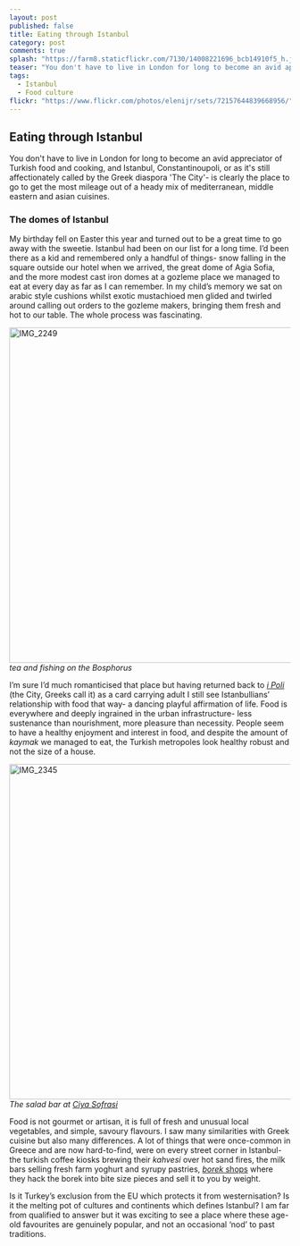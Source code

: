 ```yaml
---
layout: post
published: false
title: Eating through Istanbul
category: post
comments: true
splash: "https://farm8.staticflickr.com/7130/14008221696_bcb14910f5_h.jpg"
teaser: "You don't have to live in London for long to become an avid appreciator of Turkish food and cooking, and Istanbul, Constantinoupoli, or as it's still affectionately called by the Greek diaspora 'The City'- is clearly the place to go to get the most mileage out of a heady mix of mediterranean, middle eastern and asian cuisines."
tags: 
  - Istanbul
  - Food culture
flickr: "https://www.flickr.com/photos/elenijr/sets/72157644839668956/"
---
```


## Eating through Istanbul

You don't have to live in London for long to become an avid appreciator of Turkish food and cooking, and Istanbul, Constantinoupoli, or as it's still affectionately called by the Greek diaspora 'The City'- is clearly the place to go to get the most mileage out of a heady mix of mediterranean, middle eastern and asian cuisines.

### The domes of Istanbul

My birthday fell on Easter this year and turned out to be a great time to go away with the sweetie. Istanbul had been on our list for a long time. I’d been there as a kid and remembered only a handful of things- snow falling in the square outside our hotel when we arrived, the great dome of Agia Sofia, and the more modest cast iron domes at a gozleme place we managed to eat at every day as far as I can remember. In my child’s memory we sat on arabic style cushions whilst exotic mustachioed men glided and twirled around calling out orders to the gozleme makers, bringing them fresh and hot to our table. The whole process was fascinating.

<a href="https://www.flickr.com/photos/elenijr/14028108232" title="IMG_2249 by Eleni harlan, on Flickr"><img src="https://farm8.staticflickr.com/7396/14028108232_01c172b8b8_c.jpg" width="800" height="600" alt="IMG_2249"></a>
*tea and fishing on the Bosphorus*

I’m sure I’d much romanticised that place but having returned back to [*i Poli* ](http://en.wikipedia.org/wiki/Names_of_Istanbul) (the City, Greeks call it) as a card carrying adult I still see Istanbullians’ relationship with food that way- a dancing playful affirmation of life. Food is everywhere and deeply ingrained in the urban infrastructure- less sustenance than nourishment, more pleasure than necessity. People seem to have a healthy enjoyment and interest in food, and despite the amount of *kaymak* we managed to eat, the Turkish metropoles look healthy robust and not the size of a house.

<a href="https://www.flickr.com/photos/elenijr/14008258156" title="IMG_2345 by Eleni harlan, on Flickr"><img src="https://farm8.staticflickr.com/7459/14008258156_a8beb4c857_c.jpg" width="800" height="600" alt="IMG_2345"></a>
*The salad bar at [Ciya Sofrasi](http://www.newyorker.com/reporting/2010/04/19/100419fa_fact_batuman)*

Food is not gourmet or artisan, it is full of fresh and unusual local vegetables, and simple, savoury flavours. I saw many similarities with Greek cuisine but also many differences. A lot of things that were once-common in Greece and are now hard-to-find, were on every street corner in Istanbul- the turkish coffee kiosks brewing their *kahvesi* over hot sand fires, the milk bars selling fresh farm yoghurt and syrupy pastries, [*borek* shops](http://lizzieeatslondon.blogspot.com/search/label/Istanbul)  where they hack the borek into bite size pieces and sell it to you by weight.

Is it Turkey’s exclusion from the EU which protects it from westernisation? Is it the melting pot of cultures and continents which defines Istanbul? I am far from qualified to answer but it was exciting to see a place where these age-old favourites are genuinely popular, and not an occasional ‘nod’ to past traditions. 
